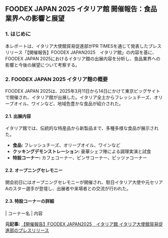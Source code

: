 ## FOODEX JAPAN 2025 イタリア館 開催報告：食品業界への影響と展望

### 1. はじめに

本レポートは、イタリア大使館貿易促進部がPR TIMESを通じて発表したプレスリリース「【開催報告】FOODEX JAPAN2025　イタリア館」の内容を基に、FOODEX JAPAN 2025におけるイタリア館の出展内容を分析し、食品業界への影響と今後の展望について考察する。

### 2. FOODEX JAPAN 2025 イタリア館の概要

FOODEX JAPAN 2025は、2025年3月11日から14日にかけて東京ビッグサイトで開催され、イタリア館が出展した。イタリア全土からフレッシュチーズ、オリーブオイル、ワインなど、地域色豊かな食品が紹介された。

#### 2.1. 出展内容

イタリア館では、伝統的な特産品から新製品まで、多種多様な食品が展示された。

* **食品:** フレッシュチーズ、オリーブオイル、ワインなど
* **クッキングデモンストレーション:** 豪華シェフ陣による調理実演と試食
* **特設コーナー:** カフェコーナー、ピンサコーナー、ピッツァコーナー

#### 2.2. オープニングセレモニー

開会初日にはオープニングセレモニーが開催され、駐日イタリア大使や元セリアAのスター選手が登壇し、出展者や来場者との交流が行われた。

#### 2.3. 特設コーナーの詳細

| コーナー名 | 内容 

**元記事:** [【開催報告】FOODEX JAPAN2025　イタリア館 イタリア大使館貿易促進部のプレスリリース](https://prtimes.jp/main/html/rd/p/000000023.000077398.html)